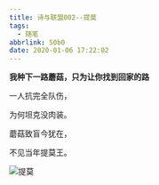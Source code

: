 ```yaml
---
title: 诗与联盟002--提莫
tags:
  - 随笔
abbrlink: 50b0
date: 2020-01-06 17:22:02
---
```

**我种下一路蘑菇，只为让你找到回家的路**
<!--more-->
一人抗完全队伤，

为何坦克没肉装。

蘑菇致盲今犹在，

不见当年提莫王。

 ![提莫](http://img.buxiaoxing.com/uPic/2022/07/26003800-xU0G2i-b3.gif)
